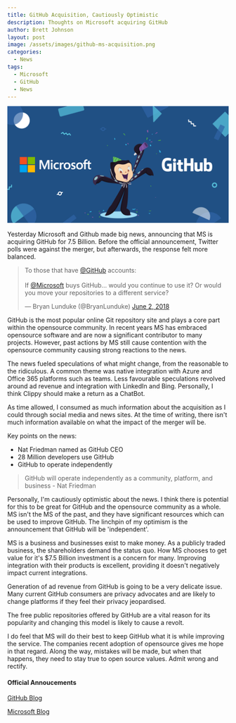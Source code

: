 ```yaml
---
title: GitHub Acquisition, Cautiously Optimistic
description: Thoughts on Microsoft acquiring GitHub
author: Brett Johnson
layout: post
image: /assets/images/github-ms-acquisition.png
categories:
  - News
tags:
  - Microsoft
  - GitHub
  - News
---
```


![Github MS acquisition](/assets/images/github-ms-acquisition.png)

Yesterday Microsoft and Github made big news, announcing that MS is acquiring GitHub for 7.5 Billion. Before the official announcement, Twitter polls were against the merger, but afterwards, the response felt more balanced.

<blockquote class="twitter-tweet" data-lang="en"><p lang="en" dir="ltr">To those that have <a href="https://twitter.com/github?ref_src=twsrc%5Etfw">@GitHub</a> accounts:<br><br>If <a href="https://twitter.com/Microsoft?ref_src=twsrc%5Etfw">@Microsoft</a> buys GitHub... would you continue to use it?  Or would you move your repositories to a different service?</p>&mdash; Bryan Lunduke (@BryanLunduke) <a href="https://twitter.com/BryanLunduke/status/1002948337920720897?ref_src=twsrc%5Etfw">June 2, 2018</a></blockquote>
<script async src="https://platform.twitter.com/widgets.js" charset="utf-8"></script>


GitHub is the most popular online Git repository site and plays a core part within the opensource community. In recent years MS has embraced opensource software and are now a significant contributor to many projects. However, past actions by MS still cause contention with the opensource community causing strong reactions to the news.

The news fueled speculations of what might change, from the reasonable to the ridiculous. A common theme was native integration with Azure and Office 365 platforms such as teams. Less favourable speculations revolved around ad revenue and integration with LinkedIn and Bing. Personally, I think Clippy should make a return as a ChatBot.

As time allowed, I consumed as much information about the acquisition as I could through social media and news sites. At the time of writing, there isn't much information available on what the impact of the merger will be.

Key points on the news:
* Nat Friedman named as GitHub CEO
* 28 Million developers use GitHub
* GitHub to operate independently

> GitHub will operate independently as a community, platform, and business - Nat Friedman

Personally, I'm cautiously optimistic about the news. I think there is potential for this to be great for GitHub and the opensource community as a whole. MS isn't the MS of the past, and they have significant resources which can be used to improve GitHub. The linchpin of my optimism is the announcement that GitHub will be 'independent'.

MS is a business and businesses exist to make money. As a publicly traded business, the shareholders demand the status quo. How MS chooses to get value for it's $7.5 Billion investment is a concern for many. Improving integration with their products is excellent, providing it doesn't negatively impact current integrations.

Generation of ad revenue from GitHub is going to be a very delicate issue. Many current GitHub consumers are privacy advocates and are likely to change platforms if they feel their privacy jeopardised.

The free public repositories offered by GitHub are a vital reason for its popularity and changing this model is likely to cause a revolt.

I do feel that MS will do their best to keep GitHub what it is while improving the service. The companies recent adoption of opensource gives me hope in that regard. Along the way, mistakes will be made, but when that happens, they need to stay true to open source values. Admit wrong and rectify. 

#### Official Annoucements
[GitHub Blog](https://blog.github.com/2018-06-04-github-microsoft/)

[Microsoft Blog](https://blogs.microsoft.com/blog/2018/06/04/microsoft-github-empowering-developers/)
